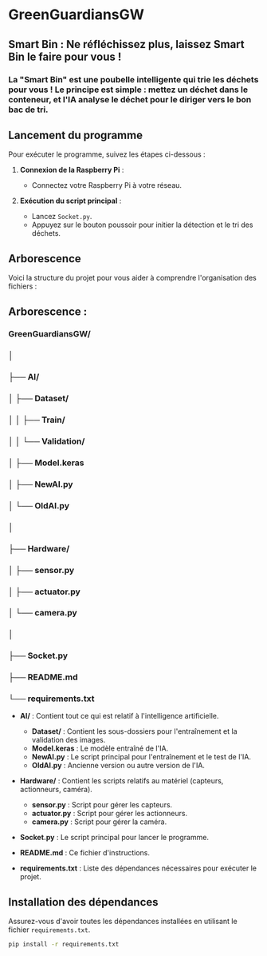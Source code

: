 # GreenGuardiansGW  

## Smart Bin : Ne réfléchissez plus, laissez Smart Bin le faire pour vous !

### La "Smart Bin" est une poubelle intelligente qui trie les déchets pour vous ! Le principe est simple : mettez un déchet dans le conteneur, et l'IA analyse le déchet pour le diriger vers le bon bac de tri.

## Lancement du programme
Pour exécuter le programme, suivez les étapes ci-dessous :

1. **Connexion de la Raspberry Pi** :
   - Connectez votre Raspberry Pi à votre réseau.

2. **Exécution du script principal** :
   - Lancez `Socket.py`.
   - Appuyez sur le bouton poussoir pour initier la détection et le tri des déchets.

## Arborescence
Voici la structure du projet pour vous aider à comprendre l'organisation des fichiers :



## Arborescence : 
### GreenGuardiansGW/
### │
### ├── AI/
### │   ├── Dataset/
### │   │   ├── Train/
### │   │   └── Validation/
### │   ├── Model.keras
### │   ├── NewAI.py
### │   └── OldAI.py
### │
### ├── Hardware/
### │   ├── sensor.py
### │   ├── actuator.py
### │   └── camera.py
### │
### ├── Socket.py
### ├── README.md
### └── requirements.txt

- **AI/** : Contient tout ce qui est relatif à l'intelligence artificielle.
  - **Dataset/** : Contient les sous-dossiers pour l'entraînement et la validation des images.
  - **Model.keras** : Le modèle entraîné de l'IA.
  - **NewAI.py** : Le script principal pour l'entraînement et le test de l'IA.
  - **OldAI.py** : Ancienne version ou autre version de l'IA.

- **Hardware/** : Contient les scripts relatifs au matériel (capteurs, actionneurs, caméra).
  - **sensor.py** : Script pour gérer les capteurs.
  - **actuator.py** : Script pour gérer les actionneurs.
  - **camera.py** : Script pour gérer la caméra.

- **Socket.py** : Le script principal pour lancer le programme.
- **README.md** : Ce fichier d'instructions.
- **requirements.txt** : Liste des dépendances nécessaires pour exécuter le projet.

## Installation des dépendances
Assurez-vous d'avoir toutes les dépendances installées en utilisant le fichier `requirements.txt`.

```bash
pip install -r requirements.txt

